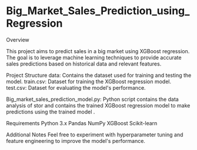 # Big_Market_Sales_Prediction_using_Regression
Overview

This project aims to predict sales in a big market using XGBoost regression. The goal is to leverage machine learning techniques to provide accurate sales predictions based on historical data and relevant features.

Project Structure
data: Contains the dataset used for training and testing the model.
train.csv: Dataset for training the XGBoost regression model.
test.csv: Dataset for evaluating the model's performance.

Big_market_sales_prediction_model.py: Python script contains the data analysis of stor and contains the trained XGBoost regression model to make predictions using the trained model .


Requirements
Python 3.x
Pandas
NumPy
XGBoost
Scikit-learn

Additional Notes
Feel free to experiment with hyperparameter tuning and feature engineering to improve the model's performance.
